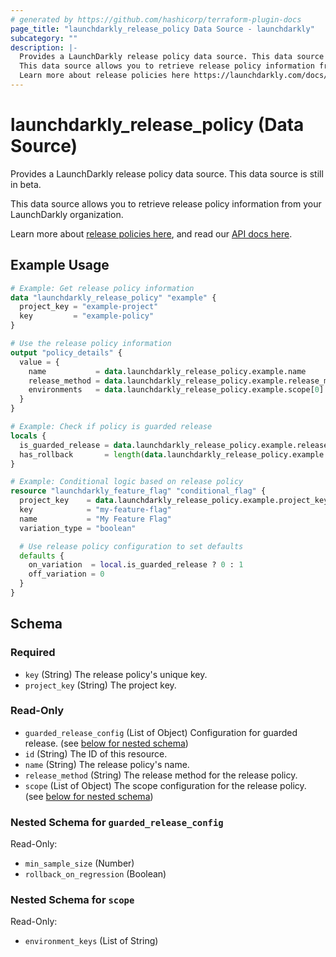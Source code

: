 ```yaml
---
# generated by https://github.com/hashicorp/terraform-plugin-docs
page_title: "launchdarkly_release_policy Data Source - launchdarkly"
subcategory: ""
description: |-
  Provides a LaunchDarkly release policy data source. This data source is still in beta.
  This data source allows you to retrieve release policy information from your LaunchDarkly organization.
  Learn more about release policies here https://launchdarkly.com/docs/home/releases/release-policies, and read our API docs here https://launchdarkly.com/docs/api/release-policies-beta/.
---
```


# launchdarkly_release_policy (Data Source)

Provides a LaunchDarkly release policy data source. This data source is still in beta.

This data source allows you to retrieve release policy information from your LaunchDarkly organization.

Learn more about [release policies here](https://launchdarkly.com/docs/home/releases/release-policies), and read our [API docs here](https://launchdarkly.com/docs/api/release-policies-beta/).

## Example Usage

```terraform
# Example: Get release policy information
data "launchdarkly_release_policy" "example" {
  project_key = "example-project"
  key         = "example-policy"
}

# Use the release policy information
output "policy_details" {
  value = {
    name           = data.launchdarkly_release_policy.example.name
    release_method = data.launchdarkly_release_policy.example.release_method
    environments   = data.launchdarkly_release_policy.example.scope[0].environment_keys
  }
}

# Example: Check if policy is guarded release
locals {
  is_guarded_release = data.launchdarkly_release_policy.example.release_method == "guarded-release"
  has_rollback       = length(data.launchdarkly_release_policy.example.guarded_release_config) > 0 ? data.launchdarkly_release_policy.example.guarded_release_config[0].rollback_on_regression : false
}

# Example: Conditional logic based on release policy
resource "launchdarkly_feature_flag" "conditional_flag" {
  project_key    = data.launchdarkly_release_policy.example.project_key
  key            = "my-feature-flag"
  name           = "My Feature Flag"
  variation_type = "boolean"

  # Use release policy configuration to set defaults
  defaults {
    on_variation  = local.is_guarded_release ? 0 : 1
    off_variation = 0
  }
}
```

<!-- schema generated by tfplugindocs -->
## Schema

### Required

- `key` (String) The release policy's unique key.
- `project_key` (String) The project key.

### Read-Only

- `guarded_release_config` (List of Object) Configuration for guarded release. (see [below for nested schema](#nestedatt--guarded_release_config))
- `id` (String) The ID of this resource.
- `name` (String) The release policy's name.
- `release_method` (String) The release method for the release policy.
- `scope` (List of Object) The scope configuration for the release policy. (see [below for nested schema](#nestedatt--scope))

<a id="nestedatt--guarded_release_config"></a>
### Nested Schema for `guarded_release_config`

Read-Only:

- `min_sample_size` (Number)
- `rollback_on_regression` (Boolean)


<a id="nestedatt--scope"></a>
### Nested Schema for `scope`

Read-Only:

- `environment_keys` (List of String)
